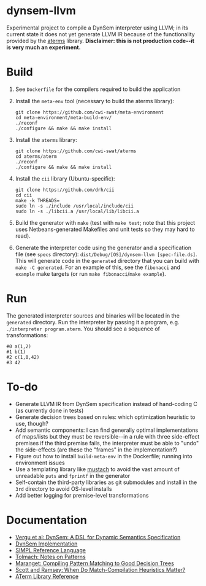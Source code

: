 # dynsem-llvm

Experimental project to compile a DynSem interpreter using LLVM; in its current
state it does not yet generate LLVM IR because of the functionality provided by
the [aterms](https://github.com/cwi-swat/aterms) library. __Disclaimer: this 
is not production code--it is very much an experiment.__

# Build

1. See `Dockerfile` for the compilers required to build the application
2. Install the `meta-env` tool (necessary to build the aterms library):

    ```
    git clone https://github.com/cwi-swat/meta-environment
    cd meta-environment/meta-build-env/
    ./reconf
    ./configure && make && make install
    ```
3. Install the `aterms` library:

    ```
    git clone https://github.com/cwi-swat/aterms
    cd aterms/aterm
    ./reconf
    ./configure && make && make install
    ```

4. Install the `cii` library (Ubuntu-specific):

    ```
    git clone https://github.com/drh/cii
    cd cii
    make -k THREADS=
    sudo ln -s ./include /usr/local/include/cii
    sudo ln -s ./libcii.a /usr/local/lib/libcii.a
    ```

5. Build the generator with `make` (test with `make test`; note that this 
project uses Netbeans-generated Makefiles and unit tests so they may hard to 
read).
6. Generate the interpreter code using the generator and a specification file 
(see `specs` directory): `dist/Debug/[OS]/dynsem-llvm [spec-file.ds]`. This will
generate code in the `generated` directory that you can build with 
`make -C generated`. For an example of this, see the `fibonacci` and `example`
make targets (or run `make fibonacci`/`make example`).

# Run

The generated interpreter sources and binaries will be located in the 
`generated` directory. Run the interpreter by passing it a program, e.g. 
`./interpreter program.aterm`. You should see a sequence of transformations:

```
#0 a(1,2)
#1 b(1)
#2 c(1,0,42)
#3 42
```

# To-do

- Generate LLVM IR from DynSem specification instead of hand-coding C (as currently done in tests)
- Generate decision trees based on rules: which optimization heuristic to use, though?
- Add semantic components: I can find generally optimal implementations of maps/lists but they must be reversible--in a rule with three side-effect premises if the third premise fails, the interpreter must be able to "undo" the side-effects (are these the "frames" in the implementation?) 
- Figure out how to install `build-meta-env` in the Dockerfile; running into environment issues
- Use a templating library like [mustach](https://gitlab.com/jobol/mustach) to avoid the vast amount of unreadable `puts` and `fprintf` in the generator
- Self-contain the third-party libraries as git submodules and install in the `3rd` directory to avoid OS-level installs
- Add better logging for premise-level transformations

# Documentation

- [Vergu et al: DynSem: A DSL for Dynamic Semantics Specification](http://swerl.tudelft.nl/twiki/pub/Main/TechnicalReports/TUD-SERG-2015-003.pdf)
- [DynSem Implementation](https://github.com/metaborg/dynsem)
- [SIMPL Reference Language](https://github.com/MetaBorgCube/simpl)
- [Tolmach: Notes on Patterns](doc/tolmach-pattern-notes.pdf)
- [Maranget: Compiling Pattern Matching to Good Decision Trees](http://moscova.inria.fr/~maranget/papers/ml05e-maranget.pdf)
- [Scott and Ramsey: When Do Match-Compilation Heuristics Matter?](https://pdfs.semanticscholar.org/b8d1/e3b73db3e6549334cc7c20da060516c3188a.pdf)
- [ATerm Library Reference](http://homepages.cwi.nl/~daybuild/daily-books/technology/aterm-guide/aterm-guide.html)